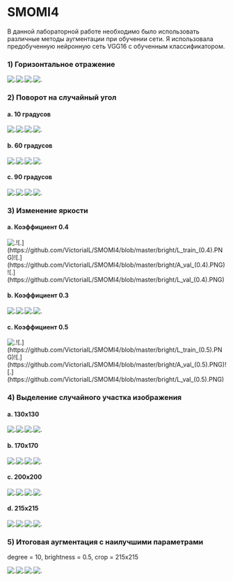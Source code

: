 # SMOMI4




В данной лабораторной работе необходимо было использовать различные методы аугментации при обучении сети. Я использовала предобученную нейронную сеть VGG16 с обученным классификатором.
 
### 1) Горизонтальное отражение


![.](https://github.com/VictoriaIL/SMOMI4/blob/master/flip/A_train_flip.PNG)![.](https://github.com/VictoriaIL/SMOMI4/blob/master/flip/L_train_flip.PNG)![.](https://github.com/VictoriaIL/SMOMI4/blob/master/flip/A_val_flip.PNG)![.](https://github.com/VictoriaIL/SMOMI4/blob/master/flip/L_val_flip.PNG)



### 2) Поворот на случайный угол


#### a. 10 градусов 


![.](https://github.com/VictoriaIL/SMOMI4/blob/master/rotate/A_train_10.PNG)![.](https://github.com/VictoriaIL/SMOMI4/blob/master/rotate/L_train_10.PNG)![.](https://github.com/VictoriaIL/SMOMI4/blob/master/rotate/A_val_10.PNG)![.](https://github.com/VictoriaIL/SMOMI4/blob/master/rotate/L_val_10.PNG)


#### b. 60 градусов 


![.](https://github.com/VictoriaIL/SMOMI4/blob/master/rotate/A_train_60.PNG)![.](https://github.com/VictoriaIL/SMOMI4/blob/master/rotate/L_train_60.PNG)![.](https://github.com/VictoriaIL/SMOMI4/blob/master/rotate/A_val_60.PNG)![.](https://github.com/VictoriaIL/SMOMI4/blob/master/rotate/L_val_60.PNG)


#### c. 90 градусов 


![.](https://github.com/VictoriaIL/SMOMI4/blob/master/rotate/A_train_90.PNG)![.](https://github.com/VictoriaIL/SMOMI4/blob/master/rotate/L_train_90.PNG)![.](https://github.com/VictoriaIL/SMOMI4/blob/master/rotate/A_val_90.PNG)![.](https://github.com/VictoriaIL/SMOMI4/blob/master/rotate/L_val_90.PNG)


### 3) Изменение яркости


#### a. Коэффициент 0.4


![.](https://github.com/VictoriaIL/SMOMI4/blob/master/bright/A_train_(0.4).PNG)![.](https://github.com/VictoriaIL/SMOMI4/blob/master/bright/L_train_(0.4).PNG)![.](https://github.com/VictoriaIL/SMOMI4/blob/master/bright/A_val_(0.4).PNG)![.](https://github.com/VictoriaIL/SMOMI4/blob/master/bright/L_val_(0.4).PNG)


#### b. Коэффициент 0.3


![.](https://github.com/VictoriaIL/SMOMI4/blob/master/bright/A_train_0.3.PNG)![.](https://github.com/VictoriaIL/SMOMI4/blob/master/bright/L_train_0.3.PNG)![.](https://github.com/VictoriaIL/SMOMI4/blob/master/bright/A_val_0.3.PNG)![.](https://github.com/VictoriaIL/SMOMI4/blob/master/bright/L_val_0.3.PNG)


#### c. Коэффициент 0.5


![.](https://github.com/VictoriaIL/SMOMI4/blob/master/bright/A_train_(0.5).PNG)![.](https://github.com/VictoriaIL/SMOMI4/blob/master/bright/L_train_(0.5).PNG)![.](https://github.com/VictoriaIL/SMOMI4/blob/master/bright/A_val_(0.5).PNG)![.](https://github.com/VictoriaIL/SMOMI4/blob/master/bright/L_val_(0.5).PNG)


### 4) Выделение случайного участка изображения


#### a. 130x130


![.](https://github.com/VictoriaIL/SMOMI4/blob/master/crop/A_train_crop_130.PNG)![.](https://github.com/VictoriaIL/SMOMI4/blob/master/crop/L_train_crop_130.PNG)![.](https://github.com/VictoriaIL/SMOMI4/blob/master/crop/A_val_crop_130.PNG)![.](https://github.com/VictoriaIL/SMOMI4/blob/master/crop/L_val_crop_130.PNG)


#### b. 170x170


![.](https://github.com/VictoriaIL/SMOMI4/blob/master/crop/A_train_crop_170.PNG)![.](https://github.com/VictoriaIL/SMOMI4/blob/master/crop/L_train_crop_170.PNG)![.](https://github.com/VictoriaIL/SMOMI4/blob/master/crop/A_val_crop_170.PNG)![.](https://github.com/VictoriaIL/SMOMI4/blob/master/crop/L_val_crop_170.PNG)


#### c. 200x200


![.](https://github.com/VictoriaIL/SMOMI4/blob/master/crop/A_train_crop_200.PNG)![.](https://github.com/VictoriaIL/SMOMI4/blob/master/crop/L_train_crop_200.PNG)![.](https://github.com/VictoriaIL/SMOMI4/blob/master/crop/A_val_crop_200.PNG)![.](https://github.com/VictoriaIL/SMOMI4/blob/master/crop/L_val_crop_200.PNG)

#### d. 215x215

![.](https://github.com/VictoriaIL/SMOMI4/blob/master/crop/A_train_crop_215.PNG)![.](https://github.com/VictoriaIL/SMOMI4/blob/master/crop/L_train_crop_215.PNG)![.](https://github.com/VictoriaIL/SMOMI4/blob/master/crop/A_val_crop_215.PNG)![.](https://github.com/VictoriaIL/SMOMI4/blob/master/crop/L_val_crop_215.PNG)

###  5) Итоговая аугментация с наилучшими параметрами

degree = 10, brightness = 0.5, crop = 215x215

![.](https://github.com/VictoriaIL/SMOMI4/blob/master/final/A_train_final.PNG)![.](https://github.com/VictoriaIL/SMOMI4/blob/master/final/L_train_final.PNG)![.](https://github.com/VictoriaIL/SMOMI4/blob/master/final/A_val_final.PNG)![.](https://github.com/VictoriaIL/SMOMI4/blob/master/final/L_val_final.PNG)
